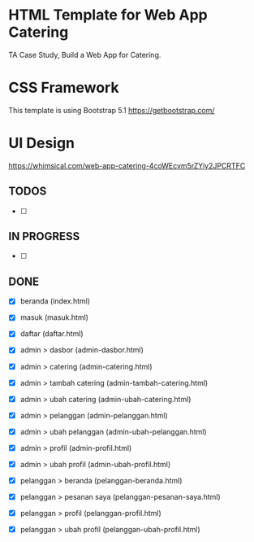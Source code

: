 # HTML Template for Web App Catering
TA Case Study, Build a Web App for Catering.

# CSS Framework
This template is using Bootstrap 5.1
https://getbootstrap.com/

# UI Design
https://whimsical.com/web-app-catering-4coWEcvm5rZYiy2JPCRTFC

## TODOS
- [  ]

## IN PROGRESS
- [  ]

## DONE

- [x] beranda (index.html)
- [x] masuk (masuk.html)
- [x] daftar (daftar.html)

- [x] admin > dasbor (admin-dasbor.html)
- [x] admin > catering (admin-catering.html)
- [x] admin > tambah catering (admin-tambah-catering.html)
- [x] admin > ubah catering (admin-ubah-catering.html)
- [x] admin > pelanggan (admin-pelanggan.html)
- [x] admin > ubah pelanggan (admin-ubah-pelanggan.html)
- [x] admin > profil (admin-profil.html)
- [x] admin > ubah profil (admin-ubah-profil.html)

- [X] pelanggan > beranda (pelanggan-beranda.html)
- [X] pelanggan > pesanan saya (pelanggan-pesanan-saya.html)
- [x] pelanggan > profil (pelanggan-profil.html)
- [x] pelanggan > ubah profil (pelanggan-ubah-profil.html)

